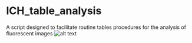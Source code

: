 # ICH_table_analysis
A script designed to facilitate routine tables procedures for the analysis of fluorescent images
![alt text](https://github.com/Nosa1323/ICH_table_analysis/pull/1/commits/46627c1da806a360d7850f50aab27effdbfdd7b9#diff-43d2d422fe6c1377268ed7a4133fb388e0ef8afbfd957f2fa3034a92f83a0e61)
